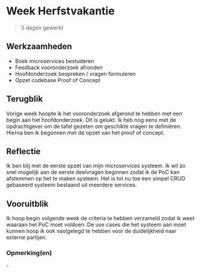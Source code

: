 # Week Herfstvakantie
> 5 dagen gewerkt

## Werkzaamheden
- Boek microservices bestuderen
- Feedback vooronderzoek afronden
- Hoofdonderzoek bespreken / vragen formuleren
- Opzet codebase Proof of Concept

## Terugblik
Vorige week hoopte ik het vooronderzoek afgerond te hebben met een begin aan het hoofdonderzoek. Dit is gelukt. Ik heb nog eens met de opdrachtgever om de tafel gezeten om geschikte vragen te definiëren. Hierna ben ik begonnen met de opzet van het proof of concept.

## Reflectie
Ik ben blij met de eerste opzet van mijn microservices systeem. Ik wil zo snel mogelijk aan de eerste deelvragen beginnen zodat ik de PoC kan afstemmen op het te maken systeem. Het is tot nu toe een simpel CRUD gebaseerd systeem bestaand uit meerdere services.

## Vooruitblik
Ik hoop begin volgende week de criteria te hebben verzameld zodat ik weet waaraan het PoC moet voldoen. De use cases die het systeem aan moet kunnen hoop ik ook vastgelegd te hebben voor de duidelijkheid naar externe partijen.

### Opmerking(en)
\-
